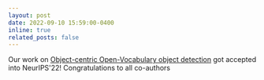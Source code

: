```yaml
---
layout: post
date: 2022-09-10 15:59:00-0400
inline: true
related_posts: false
---
```


Our work on [Object-centric Open-Vocabulary object detection](https://hanoonar.github.io/object-centric-ovd/) got accepted into NeurIPS'22! Congratulations to all co-authors